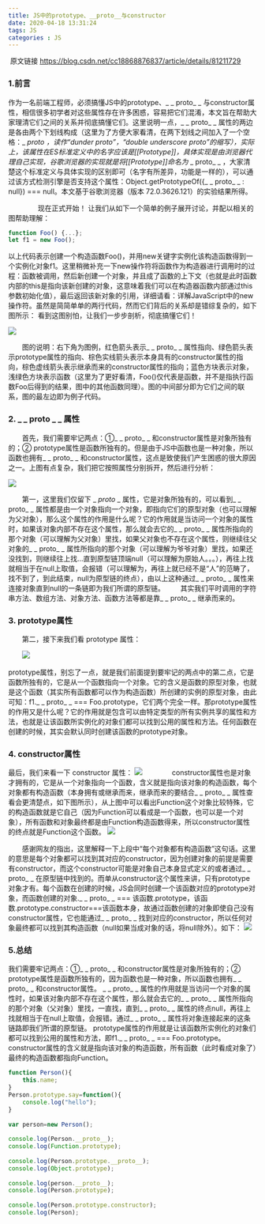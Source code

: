 ```yaml
---
title: JS中的prototype、__proto__与constructor
date: 2020-04-18 13:31:24
tags: JS
categories : JS
---
```


​	原文链接 https://blog.csdn.net/cc18868876837/article/details/81211729

### 1.前言
作为一名前端工程师，必须搞懂JS中的prototype、_ _ proto_ _ 与constructor属性，相信很多初学者对这些属性存在许多困惑，容易把它们混淆，本文旨在帮助大家理清它们之间的关系并彻底搞懂它们。这里说明一点，_ _ proto_ _ 属性的两边是各由两个下划线构成（这里为了方便大家看清，在两下划线之间加入了一个空格：_ _proto_ _，读作“dunder proto”，“double underscore proto”的缩写），实际上，该属性在ES标准定义中的名字应该是[[Prototype]]，具体实现是由浏览器代理自己实现，谷歌浏览器的实现就是将[[Prototype]]命名为_ _ proto_ _ ，大家清楚这个标准定义与具体实现的区别即可（名字有所差异，功能是一样的），可以通过该方式检测引擎是否支持这个属性：Object.getPrototypeOf({_ _ proto_ _ : null}) === null。本文基于谷歌浏览器（版本 72.0.3626.121）的实验结果所得。
<!-- more -->
     现在正式开始！ 让我们从如下一个简单的例子展开讨论，并配以相关的图帮助理解：

```js
function Foo() {...};
let f1 = new Foo();
```

以上代码表示创建一个构造函数Foo()，并用new关键字实例化该构造函数得到一个实例化对象f1。这里稍微补充一下new操作符将函数作为构造器进行调用时的过程：函数被调用，然后新创建一个对象，并且成了函数的上下文（也就是此时函数内部的this是指向该新创建的对象，这意味着我们可以在构造器函数内部通过this参数初始化值），最后返回该新对象的引用，详细请看：详解JavaScript中的new操作符。虽然是简简单单的两行代码，然而它们背后的关系却是错综复杂的，如下图所示：
看到这图别怕，让我们一步步剖析，彻底搞懂它们！

![]( https://raw.githubusercontent.com/asenper/images/master/js/1%20(6).png )

  图的说明：右下角为图例，红色箭头表示_ _ proto_ _ 属性指向、绿色箭头表示prototype属性的指向、棕色实线箭头表示本身具有的constructor属性的指向，棕色虚线箭头表示继承而来的constructor属性的指向；蓝色方块表示对象，浅绿色方块表示函数（这里为了更好看清，Foo()仅代表是函数，并不是指执行函数Foo后得到的结果，图中的其他函数同理）。图的中间部分即为它们之间的联系，图的最左边即为例子代码。

### 2. _ _ proto _ _ 属性  
  首先，我们需要牢记两点：①_ _ proto_ _ 和constructor属性是对象所独有的；② prototype属性是函数所独有的。但是由于JS中函数也是一种对象，所以函数也拥有_ _ proto_ _ 和constructor属性，这点是致使我们产生困惑的很大原因之一。上图有点复杂，我们把它按照属性分别拆开，然后进行分析：

![](https://raw.githubusercontent.com/asenper/images/master/js/1%20(5).png)

  第一，这里我们仅留下 _ _proto_ _ 属性，它是对象所独有的，可以看到_ _ proto_ _ 属性都是由一个对象指向一个对象，即指向它们的原型对象（也可以理解为父对象），那么这个属性的作用是什么呢？它的作用就是当访问一个对象的属性时，如果该对象内部不存在这个属性，那么就会去它的_ _ proto_ _ 属性所指向的那个对象（可以理解为父对象）里找，如果父对象也不存在这个属性，则继续往父对象的_ _ proto_ _ 属性所指向的那个对象（可以理解为爷爷对象）里找，如果还没找到，则继续往上找…直到原型链顶端null（可以理解为原始人。。。），再往上找就相当于在null上取值，会报错（可以理解为，再往上就已经不是“人”的范畴了，找不到了，到此结束，null为原型链的终点），由以上这种通过_ _ proto_ _ 属性来连接对象直到null的一条链即为我们所谓的原型链。
  其实我们平时调用的字符串方法、数组方法、对象方法、函数方法等都是靠_ _ proto_ _ 继承而来的。

### 3. prototype属性
  第二，接下来我们看 prototype 属性：

  ![](https://raw.githubusercontent.com/asenper/images/master/js/1%20(4).png)

prototype属性，别忘了一点，就是我们前面提到要牢记的两点中的第二点，它是函数所独有的，它是从一个函数指向一个对象。它的含义是函数的原型对象，也就是这个函数（其实所有函数都可以作为构造函数）所创建的实例的原型对象，由此可知：f1._ _ proto_ _  === Foo.prototype，它们两个完全一样。那prototype属性的作用又是什么呢？它的作用就是包含可以由特定类型的所有实例共享的属性和方法，也就是让该函数所实例化的对象们都可以找到公用的属性和方法。任何函数在创建的时候，其实会默认同时创建该函数的prototype对象。

### 4. constructor属性
最后，我们来看一下 constructor 属性：
    ![](https://raw.githubusercontent.com/asenper/images/master/js/1%20(3).png)
    constructor属性也是对象才拥有的，它是从一个对象指向一个函数，含义就是指向该对象的构造函数，每个对象都有构造函数（本身拥有或继承而来，继承而来的要结合_ _ proto_ _ 属性查看会更清楚点，如下图所示），从上图中可以看出Function这个对象比较特殊，它的构造函数就是它自己（因为Function可以看成是一个函数，也可以是一个对象），所有函数和对象最终都是由Function构造函数得来，所以constructor属性的终点就是Function这个函数。
![](https://raw.githubusercontent.com/asenper/images/master/js/1%20(2).png)

  感谢网友的指出，这里解释一下上段中“每个对象都有构造函数”这句话。这里的意思是每个对象都可以找到其对应的constructor，因为创建对象的前提是需要有constructor，而这个constructor可能是对象自己本身显式定义的或者通过_ _ proto_ _ 在原型链中找到的。而单从constructor这个属性来讲，只有prototype对象才有。每个函数在创建的时候，JS会同时创建一个该函数对应的prototype对象，而函数创建的对象._ _ proto_ _  === 该函数.prototype，该函数.prototype.constructor===该函数本身，故通过函数创建的对象即使自己没有constructor属性，它也能通过_ _ proto_ _ 找到对应的constructor，所以任何对象最终都可以找到其构造函数（null如果当成对象的话，将null除外）。如下：
![](https://raw.githubusercontent.com/asenper/images/master/js/1%20(1).png)

 ### 5.总结
我们需要牢记两点：①_ _ proto_ _ 和constructor属性是对象所独有的；② prototype属性是函数所独有的，因为函数也是一种对象，所以函数也拥有_ _ proto_ _ 和constructor属性。
_ _ proto_ _ 属性的作用就是当访问一个对象的属性时，如果该对象内部不存在这个属性，那么就会去它的_ _ proto_ _ 属性所指向的那个对象（父对象）里找，一直找，直到_ _ proto_ _ 属性的终点null，再往上找就相当于在null上取值，会报错。通过_ _ proto_ _ 属性将对象连接起来的这条链路即我们所谓的原型链。
prototype属性的作用就是让该函数所实例化的对象们都可以找到公用的属性和方法，即f1._ _ proto_ _  === Foo.prototype。
constructor属性的含义就是指向该对象的构造函数，所有函数（此时看成对象了）最终的构造函数都指向Function。

```js
function Person(){
	this.name;
}
Person.prototype.say=function(){
	console.log("hello");
}
 
var person=new Person();
 
console.log(Person.__proto__);
console.log(Function.prototype);
 
console.log(Person.prototype.__proto__);
console.log(Object.prototype);
 
console.log(person.__proto__);
console.log(Person.prototype);
 
console.log(Person.prototype.constructor);
console.log(Person);
```